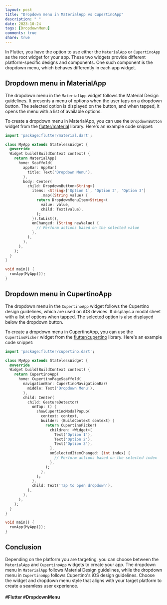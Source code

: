 ```yaml
---
layout: post
title: "Dropdown menu in MaterialApp vs CupertinoApp"
description: " "
date: 2023-10-24
tags: [DropdownMenu]
comments: true
share: true
---
```


In Flutter, you have the option to use either the `MaterialApp` or `CupertinoApp` as the root widget for your app. These two widgets provide different platform-specific designs and components. One such component is the dropdown menu, which behaves differently in each app widget.

## Dropdown menu in MaterialApp
The dropdown menu in the `MaterialApp` widget follows the Material Design guidelines. It presents a menu of options when the user taps on a dropdown button. The selected option is displayed on the button, and when tapped, it opens the menu with a list of available options.

To create a dropdown menu in MaterialApp, you can use the `DropdownButton` widget from the [flutter/material](https://api.flutter.dev/flutter/material/material-library.html) library. Here's an example code snippet:

```dart
import 'package:flutter/material.dart';

class MyApp extends StatelessWidget {
  @override
  Widget build(BuildContext context) {
    return MaterialApp(
      home: Scaffold(
        appBar: AppBar(
          title: Text('Dropdown Menu'),
        ),
        body: Center(
          child: DropdownButton<String>(
            items: <String>['Option 1', 'Option 2', 'Option 3']
                .map((String value) {
              return DropdownMenuItem<String>(
                value: value,
                child: Text(value),
              );
            }).toList(),
            onChanged: (String newValue) {
              // Perform actions based on the selected value
            },
          ),
        ),
      ),
    );
  }
}

void main() {
  runApp(MyApp());
}
```

## Dropdown menu in CupertinoApp
The dropdown menu in the `CupertinoApp` widget follows the Cupertino design guidelines, which are used on iOS devices. It displays a modal sheet with a list of options when tapped. The selected option is also displayed below the dropdown button.

To create a dropdown menu in CupertinoApp, you can use the `CupertinoPicker` widget from the [flutter/cupertino](https://api.flutter.dev/flutter/cupertino/cupertino-library.html) library. Here's an example code snippet:

```dart
import 'package:flutter/cupertino.dart';

class MyApp extends StatelessWidget {
  @override
  Widget build(BuildContext context) {
    return CupertinoApp(
      home: CupertinoPageScaffold(
        navigationBar: CupertinoNavigationBar(
          middle: Text('Dropdown Menu'),
        ),
        child: Center(
          child: GestureDetector(
            onTap: () {
              showCupertinoModalPopup(
                context: context,
                builder: (BuildContext context) {
                  return CupertinoPicker(
                    children: <Widget>[
                      Text('Option 1'),
                      Text('Option 2'),
                      Text('Option 3'),
                    ],
                    onSelectedItemChanged: (int index) {
                      // Perform actions based on the selected index
                    },
                  );
                },
              );
            },
            child: Text('Tap to open dropdown'),
          ),
        ),
      ),
    );
  }
}

void main() {
  runApp(MyApp());
}
```

## Conclusion
Depending on the platform you are targeting, you can choose between the `MaterialApp` and `CupertinoApp` widgets to create your app. The dropdown menu in `MaterialApp` follows Material Design guidelines, while the dropdown menu in `CupertinoApp` follows Cupertino's iOS design guidelines. Choose the widget and dropdown menu style that aligns with your target platform to create a seamless user experience.

#### #Flutter #DropdownMenu